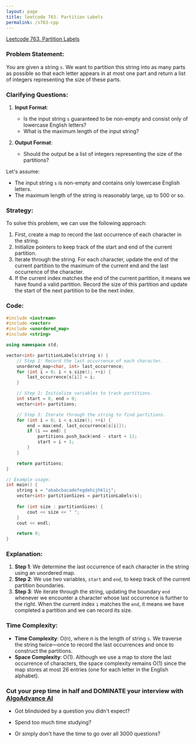 ```yaml
---
layout: page
title: leetcode 763. Partition Labels
permalink: /s763-cpp
---
```

[Leetcode 763. Partition Labels](https://algoadvance.github.io/algoadvance/l763)
### Problem Statement:

You are given a string `s`. We want to partition this string into as many parts as possible so that each letter appears in at most one part and return a list of integers representing the size of these parts.

### Clarifying Questions:

1. **Input Format**:
    - Is the input string `s` guaranteed to be non-empty and consist only of lowercase English letters?
    - What is the maximum length of the input string?

2. **Output Format**:
    - Should the output be a list of integers representing the size of the partitions?

Let's assume:
- The input string `s` is non-empty and contains only lowercase English letters.
- The maximum length of the string is reasonably large, up to 500 or so.

### Strategy:

To solve this problem, we can use the following approach:
1. First, create a map to record the last occurrence of each character in the string.
2. Initialize pointers to keep track of the start and end of the current partition.
3. Iterate through the string. For each character, update the end of the current partition to the maximum of the current end and the last occurrence of the character.
4. If the current index matches the end of the current partition, it means we have found a valid partition. Record the size of this partition and update the start of the next partition to be the next index.

### Code:

```cpp
#include <iostream>
#include <vector>
#include <unordered_map>
#include <string>

using namespace std;

vector<int> partitionLabels(string s) {
    // Step 1: Record the last occurrence of each character.
    unordered_map<char, int> last_occurrence;
    for (int i = 0; i < s.size(); ++i) {
        last_occurrence[s[i]] = i;
    }

    // Step 2: Initialize variables to track partitions.
    int start = 0, end = 0;
    vector<int> partitions;

    // Step 3: Iterate through the string to find partitions.
    for (int i = 0; i < s.size(); ++i) {
        end = max(end, last_occurrence[s[i]]);
        if (i == end) {
            partitions.push_back(end - start + 1);
            start = i + 1;
        }
    }

    return partitions;
}

// Example usage:
int main() {
    string s = "ababcbacadefegdehijhklij";
    vector<int> partitionSizes = partitionLabels(s);
    
    for (int size : partitionSizes) {
        cout << size << " ";
    }
    cout << endl;

    return 0;
}
```

### Explanation:

1. **Step 1**: We determine the last occurrence of each character in the string using an unordered map.
2. **Step 2**: We use two variables, `start` and `end`, to keep track of the current partition boundaries.
3. **Step 3**: We iterate through the string, updating the boundary `end` whenever we encounter a character whose last occurrence is further to the right. When the current index `i` matches the `end`, it means we have completed a partition and we can record its size.

### Time Complexity:

- **Time Complexity**: O(n), where n is the length of string `s`. We traverse the string twice—once to record the last occurrences and once to construct the partitions.
- **Space Complexity**: O(1). Although we use a map to store the last occurrence of characters, the space complexity remains O(1) since the map stores at most 26 entries (one for each letter in the English alphabet).


### Cut your prep time in half and DOMINATE your interview with [AlgoAdvance AI](https://algoAdvance.com)

- Got blindsided by a question you didn't expect?

- Spend too much time studying?

- Or simply don't have the time to go over all 3000 questions?

